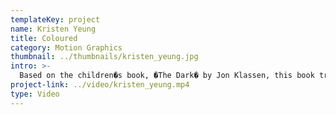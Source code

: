 ```yaml
---
templateKey: project
name: Kristen Yeung
title: Coloured
category: Motion Graphics
thumbnail: ../thumbnails/kristen_yeung.jpg
intro: >-
  Based on the children�s book, �The Dark� by Jon Klassen, this book trailer gives a glimpse into the character and the gist of the book. Utilizing hand-drawn animations, this book trailer attempts to use the concept of time and fear to engage viewers into reading the book.
project-link: ../video/kristen_yeung.mp4
type: Video
---
```

